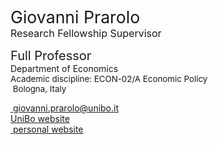 <span style="font-size: 20pt; color: var(--global-theme-color);"> Giovanni Prarolo </span> <br> <span style="font-size: 12pt; margin-top: -50px; color: var(--global-theme-color);"> Research Fellowship Supervisor </span>

<span style="font-size: 15pt;"> Full Professor </span> <br> Department of Economics <br> <span style="font-size: 10pt;"> Academic discipline: ECON-02/A Economic Policy </span> <br> <span style="font-size: 10pt;"> <i class="fa-solid fa-location-dot"></i> &nbsp;Bologna, Italy</span>

[<i class="fa-solid fa-envelope"></i> &nbsp;giovanni.prarolo@unibo.it](mailto:giovanni.prarolo@unibo.it) <br>
[<i class="fa-solid fa-graduation-cap"></i> UniBo website](https://www.unibo.it/sitoweb/giovanni.prarolo/en) <br>
[<i class="fa-solid fa-arrow-up-right-from-square"></i> &nbsp;personal website](https://sites.google.com/site/giovanniprarolo/)
